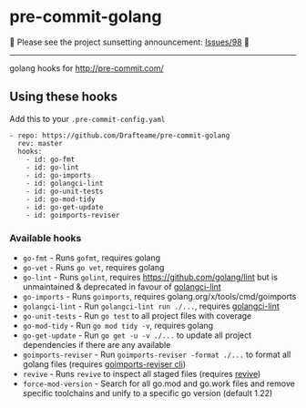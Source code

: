 pre-commit-golang
=================

:rotating_light: Please see the project sunsetting announcement:
[Issues/98](https://github.com/dnephin/pre-commit-golang/issues/98)
:rotating_light:

----

golang hooks for <http://pre-commit.com/>

## Using these hooks

Add this to your `.pre-commit-config.yaml`

    - repo: https://github.com/Drafteame/pre-commit-golang
      rev: master
      hooks:
        - id: go-fmt
        - id: go-lint
        - id: go-imports
        - id: golangci-lint
        - id: go-unit-tests
        - id: go-mod-tidy
        - id: go-get-update
        - id: goimports-reviser

### Available hooks

- `go-fmt` - Runs `gofmt`, requires golang
- `go-vet` - Runs `go vet`, requires golang
- `go-lint` - Runs `golint`, requires <https://github.com/golang/lint> but is unmaintained & deprecated in favour of [golangci-lint](https://github.com/golangci/golangci-lint)
- `go-imports` - Runs `goimports`, requires golang.org/x/tools/cmd/goimports
- `golangci-lint` - Run `golangci-lint run ./...`, requires [golangci-lint](https://github.com/golangci/golangci-lint)
- `go-unit-tests` - Run `go test` to all project files with coverage
- `go-mod-tidy` - Run `go mod tidy -v`, requires golang
- `go-get-update` - Run `go get -u -v ./...` to update all project dependencies if there are any available
- `goimports-reviser` - Run `goimports-reviser -format ./...` to format all golang files (requires [goimports-reviser cli](https://github.com/incu6us/goimports-reviser))
- `revive` - Runs `revive` to inspect all staged files (requires [revive](https://github.com/mgechev/revive))
- `force-mod-version` - Search for all go.mod and go.work files and remove specific toolchains and unify to a specific go version (default 1.22)
